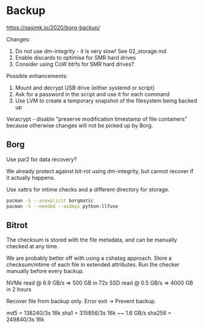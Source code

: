 # Backup

<https://qasimk.io/2020/borg-backup/>

Changes:

1. Do not use dm-integrity - it is very slow! See 02_storage.md
2. Enable discards to optimise for SMR hard drives
3. Consider using CoW btrfs for SMR hard drives?

Possible enhancements:

1. Mount and decrypt USB drive (either systemd or script)
2. Ask for a password in the script and use it for each command
3. Use LVM to create a temporary snapshot of the filesystem being backed up

Veracrypt - disable "preserve modification timestamp of file containers" because otherwise changes will not be picked up by Borg.

## Borg

Use par2 for data recovery?

We already protect against bit-rot using dm-integrity, but cannot recover if it actually happens.

Use xattrs for mtime checks and a different directory for storage.

```sh
pacman -S --asexplicit borgmatic
pacman -S --needed --asdeps python-llfuse
```

## Bitrot

The checksum is stored with the file metadata, and can be manually checked at any time.

We are probably better off with using a cshatag approach.
Store a checksum/mtime of each file in extended attributes.
Run the checker manually before every backup.

NVMe read @ 6.9 GB/s => 500 GB in 72s
SSD read @ 0.5 GB/s => 4000 GB in 2 hours

Recover file from backup only. Error exit -> Prevent backup.

md5 = 138240/3s 16k
sha1 = 315856/3s 16k ~~ 1.6 GB/s
sha256 = 249840/3s 16k
